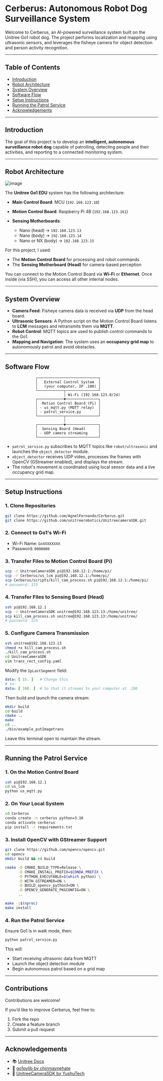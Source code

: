 # Cerberus: Autonomous Robot Dog Surveillance System

Welcome to Cerberus, an AI-powered surveillance system built on the Unitree Go1 robot dog. The project performs localization and mapping using ultrasonic sensors, and leverages the fisheye camera for object detection and person activity recognition.

---

## Table of Contents

* [Introduction](#introduction)
* [Robot Architecture](#robot-architecture)
* [System Overview](#system-overview)
* [Software Flow](#software-flow)
* [Setup Instructions](#setup-instructions)
* [Running the Patrol Service](#running-the-patrol-service)
* [Acknowledgements](#acknowledgements)

---

## Introduction

The goal of this project is to develop an **intelligent, autonomous surveillance robot dog** capable of patrolling, detecting people and their activities, and reporting to a connected monitoring system.

---

## Robot Architecture

![image](https://github.com/user-attachments/assets/8ed19ad7-aa7a-4b97-8f6f-a3a39f790e90)

The **Unitree Go1 EDU** system has the following architecture:

* **Main Control Board**: MCU (`192.168.123.10`)
* **Motion Control Board**: Raspberry Pi 4B (`192.168.123.161`)
* **Sensing Motherboards**:

  * Nano (head) → `192.168.123.13`
  * Nano (body) → `192.168.123.14`
  * Nano or NX (body) → `192.168.123.15`

For this project, I used:

* The **Motion Control Board** for processing and robot commands
* The **Sensing Motherboard (Head)** for camera-based perception

You can connect to the Motion Control Board via **Wi-Fi** or **Ethernet**. Once inside (via SSH), you can access all other internal nodes.

---

## System Overview

* **Camera Feed**: Fisheye camera data is received via **UDP** from the head board.
* **Ultrasonic Sensors**: A Python script on the Motion Control Board listens to **LCM** messages and retransmits them via **MQTT**.
* **Robot Control**: MQTT topics are used to publish control commands to the Go1.
* **Mapping and Navigation**: The system uses an **occupancy grid map** to autonomously patrol and avoid obstacles.

---

## Software Flow

```
              ┌────────────────────────────┐
              │   External Control System  │
              │   (your computer, IP .100) │
              └────────────┬───────────────┘
                           │ Wi-Fi (192.168.123.0/24)
              ┌────────────▼───────────────┐
              │  Motion Control Board (Pi) │
              │ - us_mqtt.py (MQTT relay)  │
              │ - patrol_service.py        │
              └────────────┬───────────────┘
                           │
              ┌────────────▼───────────────┐
              │  Sensing Board (Head)      │
              │ - UDP camera streaming     │
              └────────────────────────────┘
```

* `patrol_service.py` subscribes to MQTT topics like `robot/ultrasonic` and launches the `object_detector` module.
* `object_detector` receives UDP video, processes the frames with OpenCV (GStreamer enabled), and displays the stream.
* The robot's movement is coordinated using local sensor data and a live occupancy grid map.

---

## Setup Instructions

### 1. Clone Repositories

```bash
git clone https://github.com/AgnelFernando/Cerberus.git
git clone https://github.com/unitreerobotics/UnitreecameraSDK.git
```

### 2. Connect to Go1's Wi-Fi

* Wi-Fi Name: `GoXXXXXXXX`
* Password: `0000000`

### 3. Transfer Files to Motion Control Board (Pi)

```bash
scp -r UnitreeCameraSDK pi@192.168.12.1:/home/pi/
scp -r Cerberus/us_lcm pi@192.168.12.1:/home/pi/
scp Cerberus/scripts/kill_cam_process.sh pi@192.168.12.1:/home/pi/
# password: 123
```

### 4. Transfer Files to Sensing Board (Head)

```bash
ssh pi@192.168.12.1
scp -r UnitreeCameraSDK unitree@192.168.123.13:/home/unitree/
scp kill_cam_process.sh unitree@192.168.123.13:/home/unitree/
# password: 123
```

### 5. Configure Camera Transmission

```bash
ssh unitree@192.168.123.13
chmod +x kill_cam_process.sh
./kill_cam_process.sh
cd UnitreeCameraSDK
vim trans_rect_config.yaml
```

Modify the `IpLastSegment` field:

```yaml
data: [ 15. ]   # Change this
# to:
data: [ 100. ]  # So that it streams to your computer at .100
```

Then build and launch the camera stream:

```bash
mkdir build
cd build
cmake ..
make
cd ..
./bin/example_putImagetrans
```

Leave this terminal open to maintain the stream.

---

## Running the Patrol Service

### 1. On the Motion Control Board

```bash
ssh pi@192.168.12.1
cd us_lcm
python us_mqtt.py
```

### 2. On Your Local System

```bash
cd Cerberus
conda create -n cerberus python=3.10
conda activate cerberus
pip install -r requirements.txt
```

### 3. Install OpenCV with GStreamer Support

```bash
git clone https://github.com/opencv/opencv.git
cd opencv
mkdir build && cd build

cmake -D CMAKE_BUILD_TYPE=Release \
      -D CMAKE_INSTALL_PREFIX=$CONDA_PREFIX \
      -D PYTHON_EXECUTABLE=$(which python) \
      -D WITH_GSTREAMER=ON \
      -D BUILD_opencv_python3=ON \
      -D OPENCV_GENERATE_PKGCONFIG=ON \
      ..

make -j$(nproc)
make install
```

### 4. Run the Patrol Service

Ensure Go1 is in walk mode, then:

```bash
python patrol_service.py
```

This will:

* Start receiving ultrasonic data from MQTT
* Launch the object detection module
* Begin autonomous patrol based on a grid map

---

## Contributions

Contributions are welcome!

If you’d like to improve Cerberus, feel free to:

1. Fork the repo
2. Create a feature branch
3. Submit a pull request

---

## Acknowledgements

* 📚 [Unitree Docs](https://unitree-docs.readthedocs.io/en/latest/get_started/Go1_Edu.html)
* 🐾 [go1pylib by chinmaynehate](https://github.com/chinmaynehate/go1pylib)
* 🔧 [UnitreeCameraSDK by YushuTech](https://github.com/unitreerobotics/UnitreecameraSDK)

